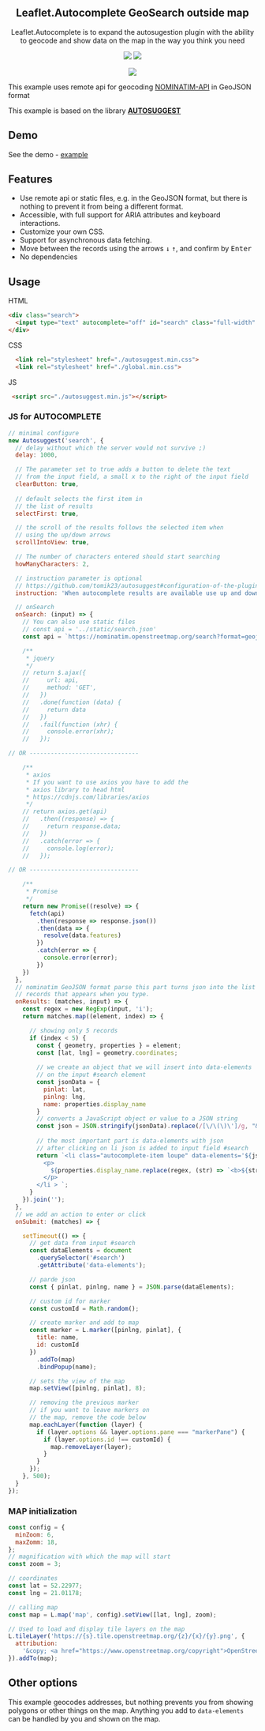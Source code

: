 <h2 align="center">
Leaflet.Autocomplete GeoSearch outside map
</h2>

<p align="center">
  Leaflet.Autocomplete is to expand the autosugestion plugin with the ability to geocode and show data on the map in the way you think you need
</p>

<p align="center">
  <img src="https://img.shields.io/github/package-json/v/tomik23/Leaflet.Autocomplete">
  <a href="LICENSE">
    <img src="https://img.shields.io/badge/License-MIT-green.svg">
  </a>
</p>

<p align="center">
  <img src="Leaflet.Autocomplete.png">
</p>

This example uses remote api for geocoding [NOMINATIM-API](https://nominatim.org/release-docs/latest/api/Search/) in GeoJSON format


This example is based on the library **[AUTOSUGGEST](https://github.com/tomik23/autosuggest)**


## Demo
See the demo - [example](https://tomik23.github.io/Leaflet.Autocomplete/)

## Features
- Use remote api or static files, e.g. in the GeoJSON format, but there is nothing to prevent it from being a different format.
- Accessible, with full support for ARIA attributes and keyboard interactions.
- Customize your own CSS.
- Support for asynchronous data fetching.
- Move between the records using the arrows <kbd>↓</kbd> <kbd>↑</kbd>, and confirm by <kbd>Enter</kbd>
- No dependencies

## Usage

HTML
```html
<div class="search">
  <input type="text" autocomplete="off" id="search" class="full-width" placeholder="enter the city name">
</div>
```

CSS
```html
  <link rel="stylesheet" href="./autosuggest.min.css">
  <link rel="stylesheet" href="./global.min.css">
```

JS
```html
 <script src="./autosuggest.min.js"></script>
```

### JS for AUTOCOMPLETE

```js
// minimal configure
new Autosuggest('search', {
  // delay without which the server would not survive ;)
  delay: 1000, 

  // The parameter set to true adds a button to delete the text
  // from the input field, a small x to the right of the input field
  clearButton: true, 
  
  // default selects the first item in
  // the list of results
  selectFirst: true,

  // the scroll of the results follows the selected item when
  // using the up/down arrows
  scrollIntoView: true,

  // The number of characters entered should start searching
  howManyCharacters: 2,

  // instruction parameter is optional
  // https://github.com/tomik23/autosuggest#configuration-of-the-plugin
  instruction: 'When autocomplete results are available use up and down arrows to review and enter to select. Touch device users, explore by touch or with swipe gestures',

  // onSearch
  onSearch: (input) => {
    // You can also use static files
    // const api = '../static/search.json'
    const api = `https://nominatim.openstreetmap.org/search?format=geojson&limit=5&q=${encodeURI(input)}`;

    /**
     * jquery
     */
    // return $.ajax({
    //     url: api,
    //     method: 'GET',
    //   })
    //   .done(function (data) {
    //     return data
    //   })
    //   .fail(function (xhr) {
    //     console.error(xhr);
    //   });

// OR -------------------------------

    /**
     * axios
     * If you want to use axios you have to add the
     * axios library to head html
     * https://cdnjs.com/libraries/axios
     */
    // return axios.get(api)
    //   .then((response) => {
    //     return response.data;
    //   })
    //   .catch(error => {
    //     console.log(error);
    //   });

// OR -------------------------------

    /**
     * Promise
     */
    return new Promise((resolve) => {
      fetch(api)
        .then(response => response.json())
        .then(data => {
          resolve(data.features)
        })
        .catch(error => {
          console.error(error);
        })
    })
  },
  // nominatim GeoJSON format parse this part turns json into the list of
  // records that appears when you type.
  onResults: (matches, input) => {
    const regex = new RegExp(input, 'i');
    return matches.map((element, index) => {

      // showing only 5 records
      if (index < 5) {
        const { geometry, properties } = element;
        const [lat, lng] = geometry.coordinates;
      
        // we create an object that we will insert into data-elements
        // on the input #search element
        const jsonData = {
          pinlat: lat,
          pinlng: lng,
          name: properties.display_name
        }
        // converts a JavaScript object or value to a JSON string
        const json = JSON.stringify(jsonData).replace(/[\/\(\)\']/g, "&apos;");
        
        // the most important part is data-elements with json
        // after clicking on li json is added to input field #search
        return `<li class="autocomplete-item loupe" data-elements='${json}' role="option" aria-selected="false">
          <p>
            ${properties.display_name.replace(regex, (str) => `<b>${str}</b>`)}
          </p>
        </li > `;
      }
    }).join('');
  },
  // we add an action to enter or click
  onSubmit: (matches) => {

    setTimeout(() => {
      // get data from input #search
      const dataElements = document
        .querySelector('#search')
        .getAttribute('data-elements');

      // parde json
      const { pinlat, pinlng, name } = JSON.parse(dataElements);

      // custom id for marker
      const customId = Math.random();

      // create marker and add to map
      const marker = L.marker([pinlng, pinlat], {
        title: name,
        id: customId
      })
        .addTo(map)
        .bindPopup(name);

      // sets the view of the map
      map.setView([pinlng, pinlat], 8);

      // removing the previous marker
      // if you want to leave markers on
      // the map, remove the code below
      map.eachLayer(function (layer) {
        if (layer.options && layer.options.pane === "markerPane") {
          if (layer.options.id !== customId) {
            map.removeLayer(layer);
          }
        }
      });
    }, 500);
  }
});
```

### MAP initialization

```js
const config = {
  minZoom: 6,
  maxZomm: 18,
};
// magnification with which the map will start
const zoom = 3;

// coordinates
const lat = 52.22977;
const lng = 21.01178;

// calling map
const map = L.map('map', config).setView([lat, lng], zoom);

// Used to load and display tile layers on the map
L.tileLayer('https://{s}.tile.openstreetmap.org/{z}/{x}/{y}.png', {
  attribution:
    '&copy; <a href="https://www.openstreetmap.org/copyright">OpenStreetMap</a> contributors',
}).addTo(map);

```
## Other options

This example geocodes addresses, but nothing prevents you from showing polygons or other things on the map. Anything you add to `data-elements` can be handled by you and shown on the map.